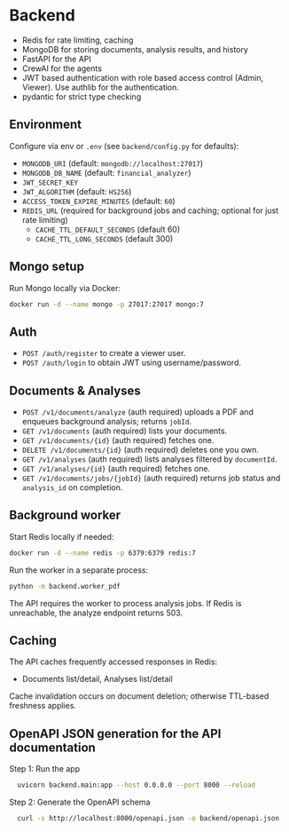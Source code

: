 # Backend

- Redis for rate limiting, caching
- MongoDB for storing documents, analysis results, and history
- FastAPI for the API
- CrewAI for the agents
- JWT based authentication with role based access control (Admin, Viewer). Use authlib for the authentication.
- pydantic for strict type checking

## Environment

Configure via env or `.env` (see `backend/config.py` for defaults):

- `MONGODB_URI` (default: `mongodb://localhost:27017`)
- `MONGODB_DB_NAME` (default: `financial_analyzer`)
- `JWT_SECRET_KEY`
- `JWT_ALGORITHM` (default: `HS256`)
- `ACCESS_TOKEN_EXPIRE_MINUTES` (default: `60`)
- `REDIS_URL` (required for background jobs and caching; optional for just rate limiting)
  - `CACHE_TTL_DEFAULT_SECONDS` (default 60)
  - `CACHE_TTL_LONG_SECONDS` (default 300)

## Mongo setup

Run Mongo locally via Docker:

```bash
docker run -d --name mongo -p 27017:27017 mongo:7
```

## Auth

- `POST /auth/register` to create a viewer user.
- `POST /auth/login` to obtain JWT using username/password.

## Documents & Analyses

- `POST /v1/documents/analyze` (auth required) uploads a PDF and enqueues background analysis; returns `jobId`.
- `GET /v1/documents` (auth required) lists your documents.
- `GET /v1/documents/{id}` (auth required) fetches one.
- `DELETE /v1/documents/{id}` (auth required) deletes one you own.
- `GET /v1/analyses` (auth required) lists analyses filtered by `documentId`.
- `GET /v1/analyses/{id}` (auth required) fetches one.
 - `GET /v1/documents/jobs/{jobId}` (auth required) returns job status and `analysis_id` on completion.

## Background worker

Start Redis locally if needed:

```bash
docker run -d --name redis -p 6379:6379 redis:7
```

Run the worker in a separate process:

```bash
python -m backend.worker_pdf
```

The API requires the worker to process analysis jobs. If Redis is unreachable, the analyze endpoint returns 503.

## Caching

The API caches frequently accessed responses in Redis:

- Documents list/detail, Analyses list/detail

Cache invalidation occurs on document deletion; otherwise TTL-based freshness applies.

## OpenAPI JSON generation for the API documentation
Step 1: Run the app
```bash
  uvicorn backend.main:app --host 0.0.0.0 --port 8000 --reload
```

Step 2: Generate the OpenAPI schema
```bash
  curl -s http://localhost:8000/openapi.json -o backend/openapi.json
```